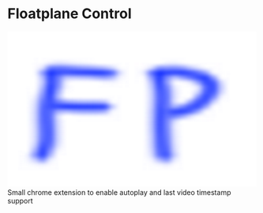 # Floatplane Control

![FP Image](largeImage.png)
Small chrome extension to enable autoplay and last video timestamp support
